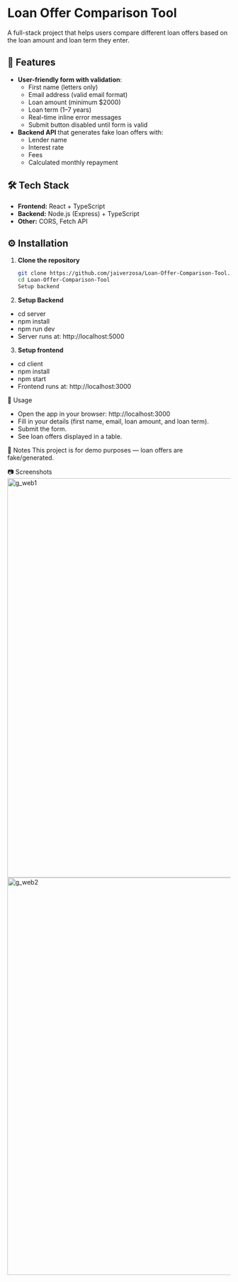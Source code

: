 # Loan Offer Comparison Tool

A full-stack project that helps users compare different loan offers based on the loan amount and loan term they enter.

## 📌 Features

- **User-friendly form with validation**:
  - First name (letters only)
  - Email address (valid email format)
  - Loan amount (minimum $2000)
  - Loan term (1–7 years)
  - Real-time inline error messages
  - Submit button disabled until form is valid
- **Backend API** that generates fake loan offers with:
  - Lender name
  - Interest rate
  - Fees
  - Calculated monthly repayment

## 🛠️ Tech Stack

- **Frontend:** React + TypeScript
- **Backend:** Node.js (Express) + TypeScript
- **Other:** CORS, Fetch API

## ⚙️ Installation

1. **Clone the repository**
   ```bash
   git clone https://github.com/jaiverzosa/Loan-Offer-Comparison-Tool.git
   cd Loan-Offer-Comparison-Tool
   Setup backend
   ```
2. **Setup Backend**
- cd server
- npm install
- npm run dev
- Server runs at: http://localhost:5000

3. **Setup frontend**
- cd client
- npm install
- npm start
- Frontend runs at: http://localhost:3000

🚀 Usage
- Open the app in your browser: http://localhost:3000
- Fill in your details (first name, email, loan amount, and loan term).
- Submit the form.
- See loan offers displayed in a table.

📩 Notes
This project is for demo purposes — loan offers are fake/generated.

📷 Screenshots
<img width="1358" height="902" alt="g_web1" src="https://github.com/user-attachments/assets/880674bd-7016-4a20-92af-dc447bbe28a6" />
<img width="1342" height="898" alt="g_web2" src="https://github.com/user-attachments/assets/6bbc360a-06e3-4ff4-be65-9aac3594297d" />

